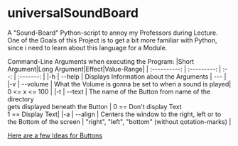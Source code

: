 # universalSoundBoard
A "Sound-Board" Python-script to annoy my Professors during Lecture.<br>
One of the Goals of this Project is to get a bit more familiar with Python, since i need to learn about this language for a Module.



Command-Line Arguments when executing the Program:
|Short Argument|Long Argument|Effect|Value-Range|
| :----------: | :---------: | :--: | :-------: |
|-h | --help | Displays Information about the Arguments | --- |
|-v | --volume | What the Volume is gonna be set to when a sound is played| 0 <= x <= 100 | 
|-t | --text | The name of the Button from name of the directory<br> gets displayed beneath the Button | 0 == Don't display Text<br> 1 == Display Text|
|-a | --align | Centers the window to the right, left or to the Bottom of the screen | "right", "left", "bottom" (without qotation-marks) |


[Here are a few Ideas for Buttons](./SOUND_IDEAS.md)
